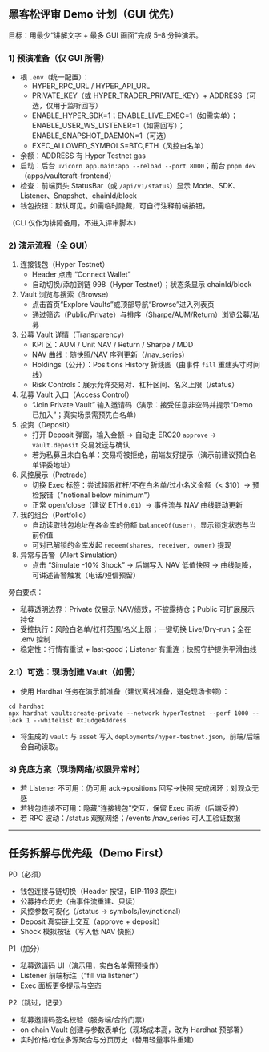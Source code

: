 ## 黑客松评审 Demo 计划（GUI 优先）

目标：用最少“讲解文字 + 最多 GUI 画面”完成 5–8 分钟演示。

### 1) 预演准备（仅 GUI 所需）
- 根 `.env`（统一配置）：
  - HYPER_RPC_URL / HYPER_API_URL
  - PRIVATE_KEY（或 HYPER_TRADER_PRIVATE_KEY）+ ADDRESS（可选，仅用于监听回写）
  - ENABLE_HYPER_SDK=1；ENABLE_LIVE_EXEC=1（如需实单）；ENABLE_USER_WS_LISTENER=1（如需回写）；ENABLE_SNAPSHOT_DAEMON=1（可选）
  - EXEC_ALLOWED_SYMBOLS=BTC,ETH（风控白名单）
- 余额：ADDRESS 有 Hyper Testnet gas
- 启动：后台 `uvicorn app.main:app --reload --port 8000`；前台 `pnpm dev`（apps/vaultcraft-frontend）
- 检查：前端页头 StatusBar（或 `/api/v1/status`）显示 Mode、SDK、Listener、Snapshot、chainId/block
 - 钱包按钮：默认可见。如需临时隐藏，可自行注释前端按钮。

（CLI 仅作为排障备用，不进入评审脚本）

### 2) 演示流程（全 GUI）
1. 连接钱包（Hyper Testnet）
   - Header 点击 “Connect Wallet”
   - 自动切换/添加到链 998（Hyper Testnet）；状态条显示 chainId/block
2. Vault 浏览与搜索（Browse）
   - 点击首页“Explore Vaults”或顶部导航“Browse”进入列表页
   - 通过筛选（Public/Private）与排序（Sharpe/AUM/Return）浏览公募/私募
3. 公募 Vault 详情（Transparency）
   - KPI 区：AUM / Unit NAV / Return / Sharpe / MDD
   - NAV 曲线：随快照/NAV 序列更新（/nav_series）
   - Holdings（公开）：Positions History 折线图（由事件 `fill` 重建头寸时间线）
   - Risk Controls：展示允许交易对、杠杆区间、名义上限（/status）
4. 私募 Vault 入口（Access Control）
   - “Join Private Vault” 输入邀请码（演示：接受任意非空码并提示“Demo 已加入”；真实场景需预先白名单）
5. 投资（Deposit）
   - 打开 Deposit 弹窗，输入金额 → 自动走 ERC20 `approve` → `vault.deposit` 交易发送与确认
   - 若为私募且未白名单：交易将被拒绝，前端友好提示（演示前建议预白名单评委地址）
6. 风控展示（Pretrade）
   - 切换 Exec 标签：尝试超限杠杆/不在白名单/过小名义金额（< $10）→ 预检报错（"notional below minimum"）
   - 正常 open/close（建议 ETH `0.01`）→ 事件流与 NAV 曲线联动更新
7. 我的组合（Portfolio）
   - 自动读取钱包地址在各金库的份额 `balanceOf(user)`，显示锁定状态与当前价值
   - 可对已解锁的金库发起 `redeem(shares, receiver, owner)` 提现
8. 异常与告警（Alert Simulation）
   - 点击 “Simulate -10% Shock” → 后端写入 NAV 低值快照 → 曲线陡降，可讲述告警触发（电话/短信预留）

旁白要点：
- 私募透明边界：Private 仅展示 NAV/绩效，不披露持仓；Public 可扩展展示持仓
- 受控执行：风险白名单/杠杆范围/名义上限；一键切换 Live/Dry-run；全在 .env 控制
- 稳定性：行情有重试 + last‑good；Listener 有重连；快照守护提供平滑曲线

### 2.1）可选：现场创建 Vault（如需）
- 使用 Hardhat 任务在演示前准备（建议离线准备，避免现场卡顿）：
```
cd hardhat
npx hardhat vault:create-private --network hyperTestnet --perf 1000 --lock 1 --whitelist 0xJudgeAddress
```
- 将生成的 `vault` 与 `asset` 写入 `deployments/hyper-testnet.json`，前端/后端会自动读取。

### 3) 兜底方案（现场网络/权限异常时）
- 若 Listener 不可用：仍可用 ack→positions 回写→快照 完成闭环；对观众无感
- 若钱包连接不可用：隐藏“连接钱包”交互，保留 Exec 面板（后端受控）
- 若 RPC 波动：/status 观察网络；/events /nav_series 可人工验证数据

---

## 任务拆解与优先级（Demo First）

P0（必须）
- 钱包连接与链切换（Header 按钮，EIP‑1193 原生）
- 公募持仓历史（由事件流重建、只读）
- 风控参数可视化（/status → symbols/lev/notional）
- Deposit 真实链上交互（approve + deposit）
- Shock 模拟按钮（写入低 NAV 快照）

P1（加分）
- 私募邀请码 UI（演示用，实白名单需预操作）
- Listener 前端标注（“fill via listener”）
- Exec 面板更多提示与空态

P2（跳过，记录）
- 私募邀请码签名校验（服务端/合约门票）
- on‑chain Vault 创建与参数表单化（现场成本高，改为 Hardhat 预部署）
- 实时价格/仓位多源聚合与分页历史（替用轻量事件重建）
